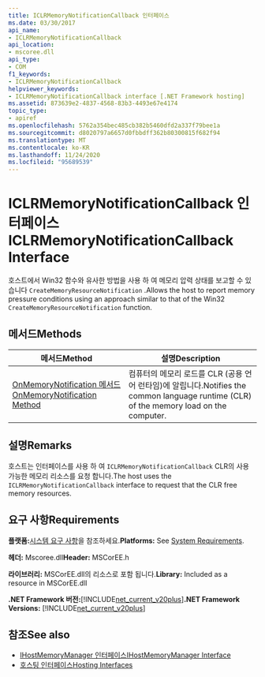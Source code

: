 ```yaml
---
title: ICLRMemoryNotificationCallback 인터페이스
ms.date: 03/30/2017
api_name:
- ICLRMemoryNotificationCallback
api_location:
- mscoree.dll
api_type:
- COM
f1_keywords:
- ICLRMemoryNotificationCallback
helpviewer_keywords:
- ICLRMemoryNotificationCallback interface [.NET Framework hosting]
ms.assetid: 873639e2-4837-4568-83b3-4493e67e4174
topic_type:
- apiref
ms.openlocfilehash: 5762a354bec485cb382b5460dfd2a337f79bee1a
ms.sourcegitcommit: d8020797a6657d0fbbdff362b80300815f682f94
ms.translationtype: MT
ms.contentlocale: ko-KR
ms.lasthandoff: 11/24/2020
ms.locfileid: "95689539"
---
```

# <a name="iclrmemorynotificationcallback-interface"></a><span data-ttu-id="8fd7b-102">ICLRMemoryNotificationCallback 인터페이스</span><span class="sxs-lookup"><span data-stu-id="8fd7b-102">ICLRMemoryNotificationCallback Interface</span></span>

<span data-ttu-id="8fd7b-103">호스트에서 Win32 함수와 유사한 방법을 사용 하 여 메모리 압력 상태를 보고할 수 있습니다 `CreateMemoryResourceNotification` .</span><span class="sxs-lookup"><span data-stu-id="8fd7b-103">Allows the host to report memory pressure conditions using an approach similar to that of the Win32 `CreateMemoryResourceNotification` function.</span></span>  
  
## <a name="methods"></a><span data-ttu-id="8fd7b-104">메서드</span><span class="sxs-lookup"><span data-stu-id="8fd7b-104">Methods</span></span>  
  
|<span data-ttu-id="8fd7b-105">메서드</span><span class="sxs-lookup"><span data-stu-id="8fd7b-105">Method</span></span>|<span data-ttu-id="8fd7b-106">설명</span><span class="sxs-lookup"><span data-stu-id="8fd7b-106">Description</span></span>|  
|------------|-----------------|  
|[<span data-ttu-id="8fd7b-107">OnMemoryNotification 메서드</span><span class="sxs-lookup"><span data-stu-id="8fd7b-107">OnMemoryNotification Method</span></span>](iclrmemorynotificationcallback-onmemorynotification-method.md)|<span data-ttu-id="8fd7b-108">컴퓨터의 메모리 로드를 CLR (공용 언어 런타임)에 알립니다.</span><span class="sxs-lookup"><span data-stu-id="8fd7b-108">Notifies the common language runtime (CLR) of the memory load on the computer.</span></span>|  
  
## <a name="remarks"></a><span data-ttu-id="8fd7b-109">설명</span><span class="sxs-lookup"><span data-stu-id="8fd7b-109">Remarks</span></span>  

 <span data-ttu-id="8fd7b-110">호스트는 인터페이스를 사용 하 여 `ICLRMemoryNotificationCallback` CLR의 사용 가능한 메모리 리소스를 요청 합니다.</span><span class="sxs-lookup"><span data-stu-id="8fd7b-110">The host uses the `ICLRMemoryNotificationCallback` interface to request that the CLR free memory resources.</span></span>  
  
## <a name="requirements"></a><span data-ttu-id="8fd7b-111">요구 사항</span><span class="sxs-lookup"><span data-stu-id="8fd7b-111">Requirements</span></span>  

 <span data-ttu-id="8fd7b-112">**플랫폼:**[시스템 요구 사항](../../get-started/system-requirements.md)을 참조하세요.</span><span class="sxs-lookup"><span data-stu-id="8fd7b-112">**Platforms:** See [System Requirements](../../get-started/system-requirements.md).</span></span>  
  
 <span data-ttu-id="8fd7b-113">**헤더:** Mscoree.dll</span><span class="sxs-lookup"><span data-stu-id="8fd7b-113">**Header:** MSCorEE.h</span></span>  
  
 <span data-ttu-id="8fd7b-114">**라이브러리:** MSCorEE.dll의 리소스로 포함 됩니다.</span><span class="sxs-lookup"><span data-stu-id="8fd7b-114">**Library:** Included as a resource in MSCorEE.dll</span></span>  
  
 <span data-ttu-id="8fd7b-115">**.NET Framework 버전:**[!INCLUDE[net_current_v20plus](../../../../includes/net-current-v20plus-md.md)]</span><span class="sxs-lookup"><span data-stu-id="8fd7b-115">**.NET Framework Versions:** [!INCLUDE[net_current_v20plus](../../../../includes/net-current-v20plus-md.md)]</span></span>  
  
## <a name="see-also"></a><span data-ttu-id="8fd7b-116">참조</span><span class="sxs-lookup"><span data-stu-id="8fd7b-116">See also</span></span>

- [<span data-ttu-id="8fd7b-117">IHostMemoryManager 인터페이스</span><span class="sxs-lookup"><span data-stu-id="8fd7b-117">IHostMemoryManager Interface</span></span>](ihostmemorymanager-interface.md)
- [<span data-ttu-id="8fd7b-118">호스팅 인터페이스</span><span class="sxs-lookup"><span data-stu-id="8fd7b-118">Hosting Interfaces</span></span>](hosting-interfaces.md)
